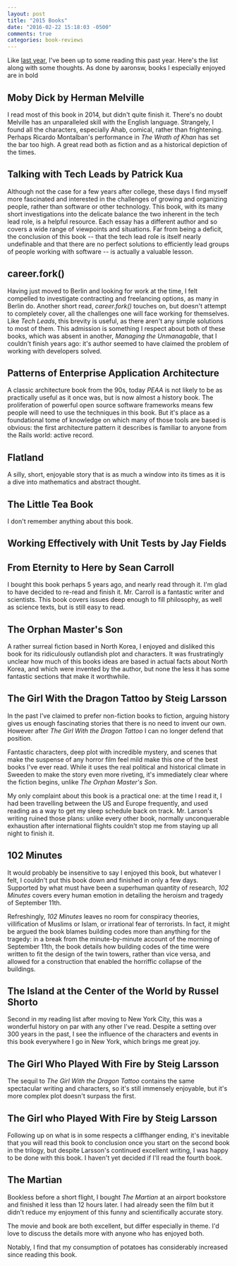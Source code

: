 ```yaml
---
layout: post
title: "2015 Books"
date: "2016-02-22 15:18:03 -0500"
comments: true
categories: book-reviews
---
```


Like [last year](/blog/2014-books), I've been up to some reading this past year. Here's the list
along with some thoughts. As done by aaronsw, books I especially enjoyed are in bold

## Moby Dick by Herman Melville

I read most of this book in 2014, but didn't quite finish it. There's no doubt Melville has an
unparalleled skill with the English language. Strangely, I found all the characters, especially
Ahab, comical, rather than frightening. Perhaps Ricardo Montalban's performance in _The Wrath of
Khan_ has set the bar too high. A great read both as fiction and as a historical depiction of the
times.

## Talking with Tech Leads by Patrick Kua

Although not the case for a few years after college, these days I find myself more fascinated and
interested in the challenges of growing and organizing people, rather than software or other
technology. This book, with its many short investigations into the delicate balance the two inherent
in the tech lead role, is a helpful resource. Each essay has a different author and so covers a wide
range of viewpoints and situations. Far from being a deficit, the conclusion of this book -- that
the tech lead role is itself nearly undefinable and that there are no perfect solutions to
efficiently lead groups of people working with software -- is actually a valuable lesson.

## career.fork()

Having just moved to Berlin and looking for work at the time, I felt compelled to investigate
contracting and freelancing options, as many in Berlin do. Another short read, _career.fork()_
touches on, but doesn't attempt to completely cover, all the challenges one will face working for
themselves. Like _Tech Leads_, this brevity is useful, as there aren't any simple solutions to most
of them. This admission is something I respect about both of these books, which was absent in
another, _Managing the Unmanagable_, that I couldn't finish years ago: it's author seemed to have
claimed the problem of working with developers solved.

## Patterns of Enterprise Application Architecture

A classic architecture book from the 90s, today _PEAA_ is not likely to be as practically useful as
it once was, but is now almost a history book. The proliferation of powerful open source software
frameworks means few people will need to use the techniques in this book. But it's place as a
foundational tome of knowledge on which many of those tools are based is obvious: the first
architecture pattern it describes is familiar to anyone from the Rails world: active record.

## Flatland

A silly, short, enjoyable story that is as much a window into its times as it is a dive into
mathematics and abstract thought.

## The Little Tea Book

I don't remember anything about this book.

## Working Effectively with Unit Tests by Jay Fields

## From Eternity to Here by Sean Carroll

I bought this book perhaps 5 years ago, and nearly read through it. I'm glad to have decided to
re-read and finish it. Mr. Carroll is a fantastic writer and scientists. This book covers issues
deep enough to fill philosophy, as well as science texts, but is still easy to read.

## The Orphan Master's Son

A rather surreal fiction based in North Korea, I enjoyed and disliked this book for its ridiculously
outlandish plot and characters. It was frustratingly unclear how much of this books ideas are based
in actual facts about North Korea, and which were invented by the author, but none the less it has
some fantastic sections that make it worthwhile.

## The Girl With the Dragon Tattoo by Steig Larsson

In the past I've claimed to prefer non-fiction books to fiction, arguing history gives us enough
fascinating stories that there is no need to invent our own. However after _The Girl With the Dragon
Tattoo_ I can no longer defend that position.

Fantastic characters, deep plot with incredible mystery, and scenes that make the suspense of any
horror film feel mild make this one of the best books I've ever read. While it uses the real
political and historical climate in Sweeden to make the story even more riveting, it's immediately
clear where the fiction begins, unlike _The Orphan Master's Son_.

My only complaint about this book is a practical one: at the time I read it, I had been travelling
between the US and Europe frequently, and used reading as a way to get my sleep schedule back on
track. Mr. Larson's writing ruined those plans: unlike every other book, normally unconquerable
exhaustion after international flights couldn't stop me from staying up all night to finish it.

## 102 Minutes

It would probably be insensitive to say I enjoyed this book, but whatever I felt, I couldn't put
this book down and finished in only a few days. Supported by what must have been a superhuman
quantity of research, _102 Minutes_ covers every human emotion in detailing the heroism and tragedy
of September 11th.

Refreshingly, _102 Minutes_ leaves no room for conspiracy theories, villification of Muslims or
Islam, or irrational fear of terrorists. In fact, it might be argued the book blames building codes
more than anything for the tragedy: in a break from the minute-by-minute account of the morning of
September 11th, the book details how building codes of the time were written to fit the design of
the twin towers, rather than vice versa, and allowed for a construction that enabled the horriffic
collapse of the buildings.

## The Island at the Center of the World by Russel Shorto

Second in my reading list after moving to New York City, this was a wonderful history on par with
any other I've read. Despite a setting over 300 years in the past, I see the influence of the
characters and events in this book everywhere I go in New York, which brings me great joy.

## The Girl Who Played With Fire by Steig Larsson

The sequil to _The Girl With the Dragon Tattoo_ contains the same spectacular writing and
characters, so it's still immensely enjoyable, but it's more complex plot doesn't surpass the first.

## The Girl who Played With Fire by Steig Larsson

Following up on what is in some respects a cliffhanger ending, it's inevitable that you will read
this book to conclusion once you start on the second book in the trilogy, but despite Larsson's
continued excellent writing, I was happy to be done with this book. I haven't yet decided if I'll
read the fourth book.

## The Martian

Bookless before a short flight, I bought _The Martian_ at an airport bookstore and finished it less
than 12 hours later. I had already seen the film but it didn't reduce my enjoyment of this funny and
scientifically accurate story.

The movie and book are both excellent, but differ especially in theme. I'd love to discuss the
details more with anyone who has enjoyed both.

Notably, I find that my consumption of potatoes has considerably increased since reading this book.

